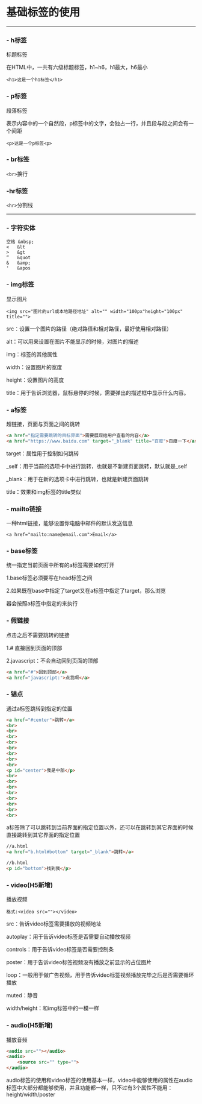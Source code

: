 # 基础标签的使用

---

### - h标签

标题标签

在HTML中，一共有六级标题标签，h1~h6，h1最大，h6最小

``<h1>这是⼀个h1标签</h1>``

### - p标签

段落标签

表示内容中的一个自然段，p标签中的文字，会独占一行，并且段与段之间会有⼀个间距

``<p>这是一个p标签<p>``

### - br标签

``<br>``换行



### **-hr**标签

``<hr>``分割线

---



### **-** 字符实体

```
空格 &nbsp;
<	&lt
>	&gt
“	&quot
&	&amp;
'	&apos
```

### - img标签

显示图片

``<img src="图片的url或本地路径地址" alt="" width="100px"height="100px" title="">``

src：设置一个图片的路径（绝对路径和相对路径，最好使用相对路径）

alt：可以用来设置在图片不能显示的时候，对图片的描述

img：标签的其他属性

width：设置图片的宽度

height：设置图片的高度

title：用于告诉浏览器，鼠标悬停的时候，需要弹出的描述框中显示什么内容。

### - a标签

超链接，页面与页面之间的跳转

```html
<a href="指定需要跳转的⽬标界⾯">需要展现给用户查看的内容</a>
<a href="https://www.baidu.com" target="_blank" title="百度">百度⼀下</a>
```

target：属性用于控制如何跳转

\_self：用于当前的选项卡中进行跳转，也就是不新建页面跳转，默认就是_self

\_blank：用于在新的选项卡中进行跳转，也就是新建页面跳转

title：效果和img标签的title类似

###  - mailto链接

⼀种html链接，能够设置你电脑中邮件的默认发送信息

``<a href="mailto:name@email.com">Email</a>``

### - base标签

统⼀指定当前页面中所有的a标签需要如何打开

1.base标签必须要写在head标签之间

2.如果既在base中指定了target又在a标签中指定了target，那么浏览

器会按照a标签中指定的来执行

### - 假链接

点击之后不需要跳转的链接

1.# 直接回到页面的顶部

2.javascript：不会自动回到页面的顶部

```html
<a href="#">回到顶部</a>
<a href="javascript:">点我啊</a>
```

### **-**  锚点

通过a标签跳转到指定的位置

```html
<a href="#center">跳转</a>
<br>
<br>
<br>
<br>
<br>
<br>
<br>
<br>
<p id="center">我是中部</p>
<br>
<br>
<br>
<br>
<br>
<br>
<br>
<br>
```

a标签除了可以跳转到当前界面的指定位置以外，还可以在跳转到其它界面的时候直接跳转到其它界面的指定位置

```html
//a.html
<a href="b.html#bottom" target="_blank">跳转</a>
```

```html
//b.html
<p id="bottom">找到我</p>
```

### - video(H5新增)

播放视频

``格式:<video src=""></video>``

src：告诉video标签需要播放的视频地址

autoplay：用于告诉video标签是否需要自动播放视频

controls：用于告诉video标签是否需要控制条

poster：用于告诉video标签视频没有播放之前显示的占位图片

loop：一般用于做广告视频，用于告诉video标签视频播放完毕之后是否需要循环播放

muted：静音

width/height：和img标签中的⼀模⼀样

### - audio(H5新增)

播放音频

```html
<audio src=""></audio>
<audio>
	<source src="" type="">
</audio>
```

audio标签的使用和video标签的使用基本⼀样，video中能够使用的属性在audio标签中大部分都能够使用，并且功能都⼀样，只不过有3个属性不能用：height/width/poster


